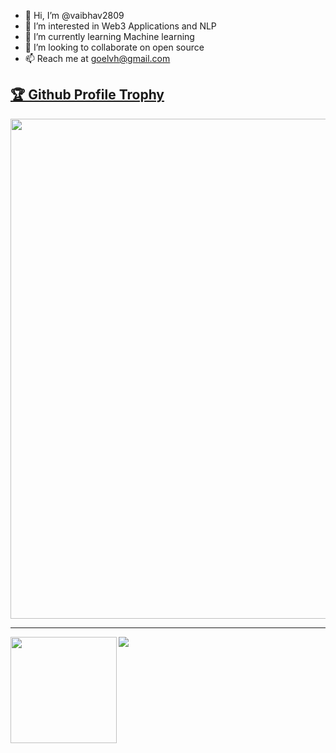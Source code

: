 - 👋 Hi, I’m @vaibhav2809
- 👀 I’m interested in Web3 Applications and NLP
- 🌱 I’m currently learning Machine learning
- 💞️ I’m looking to collaborate on open source
- 📫 Reach me at goelvh@gmail.com

<!---
vaibhav2809/vaibhav2809 is a ✨ special ✨ repository because its `README.md` (this file) appears on your GitHub profile.
You can click the Preview link to take a look at your changes.
--->


<a href="https://github.com/ryo-ma/github-profile-trophy"><h2>🏆 Github Profile Trophy</h2></a>
<a href="https://github.com/ryo-ma/github-profile-trophy">
  <img width=800 src="https://github-profile-trophy.vercel.app/?username=vaibhav2809&column=8&theme=gruvbox&no-frame=true"/>
</a>


---

<div>
  <img height="170" align="left" src="https://github-readme-stats.vercel.app/api?username=vaibhav2809&count_private=true&include_all_commits=true" />
  <img src="https://github-readme-stats.vercel.app/api/top-langs/?username=vaibhav2809&layout=compact" />
</div>
